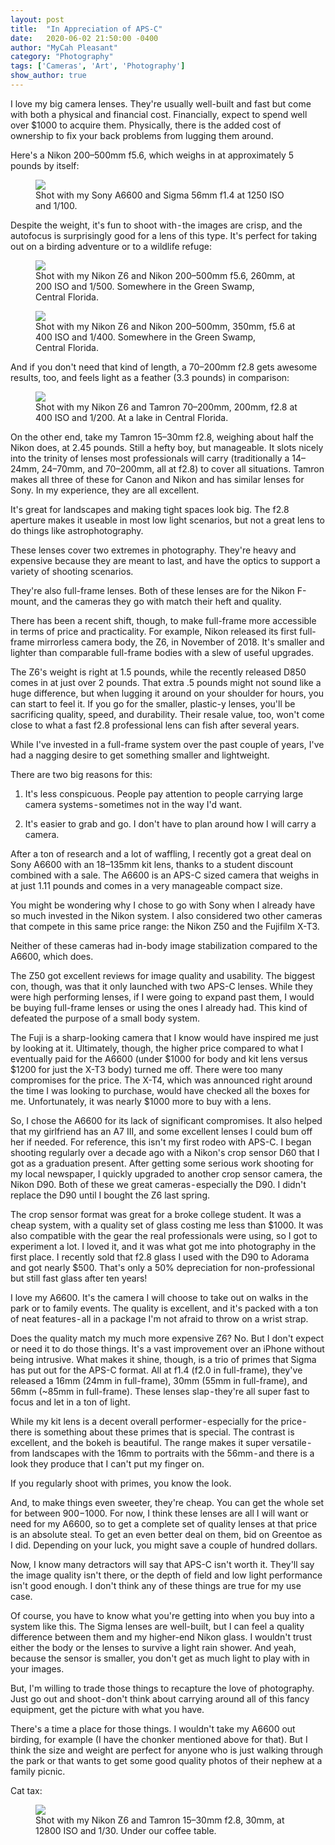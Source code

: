 ```yaml
---
layout: post
title:  "In Appreciation of APS-C"
date:   2020-06-02 21:50:00 -0400
author: "MyCah Pleasant"
category: "Photography"
tags: ['Cameras', 'Art', 'Photography']
show_author: true
---
```


<span class="first-letter">I</span> love my big camera lenses. They're usually well-built and fast but come with both a physical and financial cost. Financially, expect to spend well over $1000 to acquire them. Physically, there is the added cost of ownership to fix your back problems from lugging them around.

Here's a Nikon 200–500mm f5.6, which weighs in at approximately 5 pounds by itself:

<figure class="image">
    <img class="cover-image animated fadeIn" src="/img/2020-06-02-aps-c/big_lens.jpg">
    <figcaption class="figure-caption">Shot with my Sony A6600 and Sigma 56mm f1.4 at 1250 ISO and 1/100.</figcaption>
</figure>

Despite the weight, it's fun to shoot with - the images are crisp, and the autofocus is surprisingly good for a lens of this type. It's perfect for taking out on a birding adventure or to a wildlife refuge:

<figure class="image">
    <img class="cover-image animated fadeIn" src="/img/2020-06-02-aps-c/elk.jpg">
    <figcaption class="figure-caption">Shot with my Nikon Z6 and Nikon 200–500mm f5.6, 260mm, at 200 ISO and 1/500. Somewhere in the Green Swamp, Central Florida.</figcaption>
</figure>

<figure class="image">
    <img class="cover-image animated fadeIn" src="/img/2020-06-02-aps-c/ram.jpg">
    <figcaption class="figure-caption">Shot with my Nikon Z6 and Nikon 200–500mm, 350mm, f5.6 at 400 ISO and 1/400. Somewhere in the Green Swamp, Central Florida.</figcaption>
</figure>

And if you don't need that kind of length, a 70–200mm f2.8 gets awesome results, too, and feels light as a feather (3.3 pounds) in comparison:

<figure class="image">
    <img class="cover-image animated fadeIn" src="/img/2020-06-02-aps-c/bird_fish.jpg">
    <figcaption class="figure-caption">Shot with my Nikon Z6 and Tamron 70–200mm, 200mm, f2.8 at 400 ISO and 1/200. At a lake in Central Florida.</figcaption>
</figure>

On the other end, take my Tamron 15–30mm f2.8, weighing about half the Nikon does, at 2.45 pounds. Still a hefty boy, but manageable. It slots nicely into the trinity of lenses most professionals will carry (traditionally a 14–24mm, 24–70mm, and 70–200mm, all at f2.8) to cover all situations. Tamron makes all three of these for Canon and Nikon and has similar lenses for Sony. In my experience, they are all excellent.

It's great for landscapes and making tight spaces look big. The f2.8 aperture makes it useable in most low light scenarios, but not a great lens to do things like astrophotography.

These lenses cover two extremes in photography. They're heavy and expensive because they are meant to last, and have the optics to support a variety of shooting scenarios.

They're also full-frame lenses. Both of these lenses are for the Nikon F-mount, and the cameras they go with match their heft and quality.

There has been a recent shift, though, to make full-frame more accessible in terms of price and practicality. For example, Nikon released its first full-frame mirrorless camera body, the Z6, in November of 2018. It's smaller and lighter than comparable full-frame bodies with a slew of useful upgrades.

The Z6's weight is right at 1.5 pounds, while the recently released D850 comes in at just over 2 pounds. That extra .5 pounds might not sound like a huge difference, but when lugging it around on your shoulder for hours, you can start to feel it. If you go for the smaller, plastic-y lenses, you'll be sacrificing quality, speed, and durability. Their resale value, too, won't come close to what a fast f2.8 professional lens can fish after several years.

While I've invested in a full-frame system over the past couple of years, I've had a nagging desire to get something smaller and lightweight.

There are two big reasons for this:

1. It's less conspicuous. People pay attention to people carrying large camera systems - sometimes not in the way I'd want.

2. It's easier to grab and go. I don't have to plan around how I will carry a camera.

After a ton of research and a lot of waffling, I recently got a great deal on Sony A6600 with an 18–135mm kit lens, thanks to a student discount combined with a sale. The A6600 is an APS-C sized camera that weighs in at just 1.11 pounds and comes in a very manageable compact size.

You might be wondering why I chose to go with Sony when I already have so much invested in the Nikon system. I also considered two other cameras that compete in this same price range: the Nikon Z50 and the Fujifilm X-T3.

Neither of these cameras had in-body image stabilization compared to the A6600, which does.

The Z50 got excellent reviews for image quality and usability. The biggest con, though, was that it only launched with two APS-C lenses. While they were high performing lenses, if I were going to expand past them, I would be buying full-frame lenses or using the ones I already had. This kind of defeated the purpose of a small body system.

The Fuji is a sharp-looking camera that I know would have inspired me just by looking at it. Ultimately, though, the higher price compared to what I eventually paid for the A6600 (under $1000 for body and kit lens versus $1200 for just the X-T3 body) turned me off. There were too many compromises for the price. The X-T4, which was announced right around the time I was looking to purchase, would have checked all the boxes for me. Unfortunately, it was nearly $1000 more to buy with a lens.

So, I chose the A6600 for its lack of significant compromises. It also helped that my girlfriend has an A7 III, and some excellent lenses I could bum off her if needed.
For reference, this isn't my first rodeo with APS-C. I began shooting regularly over a decade ago with a Nikon's crop sensor D60 that I got as a graduation present. After getting some serious work shooting for my local newspaper, I quickly upgraded to another crop sensor camera, the Nikon D90. Both of these we great cameras - especially the D90. I didn't replace the D90 until I bought the Z6 last spring.

The crop sensor format was great for a broke college student. It was a cheap system, with a quality set of glass costing me less than $1000. It was also compatible with the gear the real professionals were using, so I got to experiment a lot. I loved it, and it was what got me into photography in the first place. I recently sold that f2.8 glass I used with the D90 to Adorama and got nearly $500. That's only a 50% depreciation for non-professional but still fast glass after ten years!

I love my A6600. It's the camera I will choose to take out on walks in the park or to family events. The quality is excellent, and it's packed with a ton of neat features - all in a package I'm not afraid to throw on a wrist strap.

Does the quality match my much more expensive Z6? No. But I don't expect or need it to do those things. It's a vast improvement over an iPhone without being intrusive.
What makes it shine, though, is a trio of primes that Sigma has put out for the APS-C format. All at f1.4 (f2.0 in full-frame), they've released a 16mm (24mm in full-frame), 30mm (55mm in full-frame), and 56mm (~85mm in full-frame). These lenses slap - they're all super fast to focus and let in a ton of light.

While my kit lens is a decent overall performer - especially for the price - there is something about these primes that is special. The contrast is excellent, and the bokeh is beautiful. The range makes it super versatile - from landscapes with the 16mm to portraits with the 56mm - and there is a look they produce that I can't put my finger on.

If you regularly shoot with primes, you know the look.

And, to make things even sweeter, they're cheap. You can get the whole set for between $900-$1000. For now, I think these lenses are all I will want or need for my A6600, so to get a complete set of quality lenses at that price is an absolute steal. To get an even better deal on them, bid on Greentoe as I did. Depending on your luck, you might save a couple of hundred dollars.

Now, I know many detractors will say that APS-C isn't worth it. They'll say the image quality isn't there, or the depth of field and low light performance isn't good enough. I don't think any of these things are true for my use case.

Of course, you have to know what you're getting into when you buy into a system like this. The Sigma lenses are well-built, but I can feel a quality difference between them and my higher-end Nikon glass. I wouldn't trust either the body or the lenses to survive a light rain shower. And yeah, because the sensor is smaller, you don't get as much light to play with in your images.

But, I'm willing to trade those things to recapture the love of photography. Just go out and shoot - don't think about carrying around all of this fancy equipment, get the picture with what you have.

There's a time a place for those things. I wouldn't take my A6600 out birding, for example (I have the chonker mentioned above for that). But I think the size and weight are perfect for anyone who is just walking through the park or that wants to get some good quality photos of their nephew at a family picnic.

Cat tax:

<figure class="image">
    <img class="cover-image animated fadeIn" src="/img/2020-06-02-aps-c/mango_table.jpg">
    <figcaption class="figure-caption">Shot with my Nikon Z6 and Tamron 15–30mm f2.8, 30mm, at 12800 ISO and 1/30. Under our coffee table.</figcaption>
</figure>